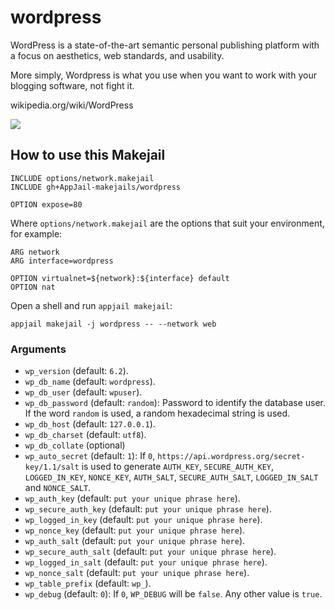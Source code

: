 # wordpress

WordPress is a state-of-the-art semantic personal publishing platform with a focus on aesthetics, web standards, and usability.

More simply, Wordpress is what you use when you want to work with your blogging software, not fight it.

wikipedia.org/wiki/WordPress

![](https://upload.wikimedia.org/wikipedia/commons/thumb/2/20/WordPress_logo.svg/240px-WordPress_logo.svg.png)

## How to use this Makejail

```
INCLUDE options/network.makejail
INCLUDE gh+AppJail-makejails/wordpress

OPTION expose=80
```

Where `options/network.makejail` are the options that suit your environment, for example:

```
ARG network
ARG interface=wordpress

OPTION virtualnet=${network}:${interface} default
OPTION nat
```

Open a shell and run `appjail makejail`:

```
appjail makejail -j wordpress -- --network web
```

### Arguments

* `wp_version` (default: `6.2`).
* `wp_db_name` (default: `wordpress`).
* `wp_db_user` (default: `wpuser`).
* `wp_db_password` (default: `random`): Password to identify the database user. If the word `random` is used, a random hexadecimal string is used.
* `wp_db_host` (default: `127.0.0.1`).
* `wp_db_charset` (default: `utf8`).
* `wp_db_collate` (optional)
* `wp_auto_secret` (default: `1`): If `0`, `https://api.wordpress.org/secret-key/1.1/salt` is used to generate `AUTH_KEY`, `SECURE_AUTH_KEY`, `LOGGED_IN_KEY`, `NONCE_KEY`, `AUTH_SALT`, `SECURE_AUTH_SALT`, `LOGGED_IN_SALT` and `NONCE_SALT`.
* `wp_auth_key` (default: `put your unique phrase here`).
* `wp_secure_auth_key` (default: `put your unique phrase here`).
* `wp_logged_in_key` (default: `put your unique phrase here`).
* `wp_nonce_key` (default: `put your unique phrase here`).
* `wp_auth_salt` (default: `put your unique phrase here`).
* `wp_secure_auth_salt` (default: `put your unique phrase here`).
* `wp_logged_in_salt` (default: `put your unique phrase here`).
* `wp_nonce_salt` (default: `put your unique phrase here`).
* `wp_table_prefix` (default: `wp_`).
* `wp_debug` (default: `0`): If `0`, `WP_DEBUG` will be `false`. Any other value is `true`.
